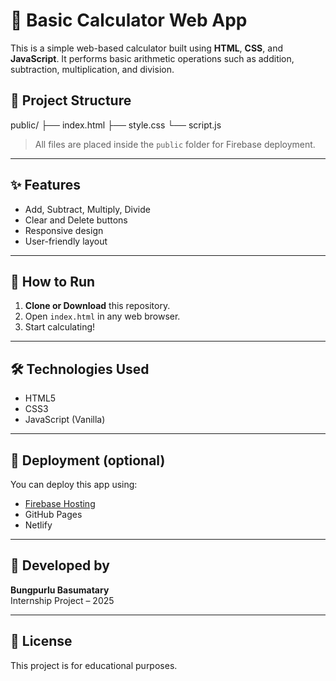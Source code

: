 # 🔢 Basic Calculator Web App

This is a simple web-based calculator built using **HTML**, **CSS**, and **JavaScript**. It performs basic arithmetic operations such as addition, subtraction, multiplication, and division.

## 📁 Project Structure

public/
├── index.html
├── style.css
└── script.js
> All files are placed inside the `public` folder for Firebase deployment.

---

## ✨ Features

- Add, Subtract, Multiply, Divide
- Clear and Delete buttons
- Responsive design
- User-friendly layout

---

## 🚀 How to Run

1. **Clone or Download** this repository.
2. Open `index.html` in any web browser.
3. Start calculating!
---


## 🛠️ Technologies Used

- HTML5
- CSS3
- JavaScript (Vanilla)

---

## 📂 Deployment (optional)

You can deploy this app using:

- [Firebase Hosting](https://firebase.google.com/)
- GitHub Pages
- Netlify

---

## 👤 Developed by

**Bungpurlu Basumatary**  
Internship Project – 2025

---

## 📄 License

This project is for educational purposes.
